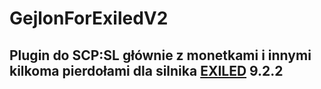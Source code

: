 # GejlonForExiledV2
## Plugin do SCP:SL głównie z monetkami i innymi kilkoma pierdołami dla silnika <a href="https://github.com/ExMod-Team/EXILED" target=_blank rel=noopener>EXILED</a> 9.2.2
